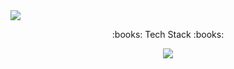 <img src="https://capsule-render.vercel.app/api?type=waving&color=auto&height=200&descAlign=50&section=header&text=The%20App&fontSize=60&fontAlign=50" />
<p align ="center" textsize=10>:books: Tech Stack :books:</p>
<div align="center">
<img src="https://img.shields.io/badge/JAVA-007396?style=for-the-badge&logo=java&logoColor=white">
</div>
